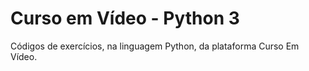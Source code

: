 # Curso em Vídeo - Python 3
Códigos de exercícios, na linguagem Python, da plataforma Curso Em Vídeo.
